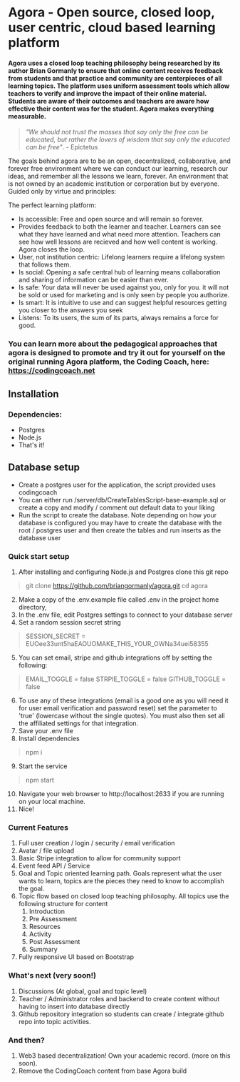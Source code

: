 # Agora - Open source, closed loop, user centric, cloud based learning platform
#### Agora uses a closed loop teaching philosophy being researched by its author Brian Gormanly to ensure that online content receives feedback from students and that practice and community are centerpieces of all learning topics. The platform uses uniform assessment tools which allow teachers to verify and improve the impact of their online material. Students are aware of their outcomes and teachers are aware how effective their content was for the student. Agora makes everything measurable.  

> *"We should not trust the masses that say only the free can be educated, but rather the lovers of wisdom that say only the educated can be free"*. - Epictetus

The goals behind agora are to be an open, decentralized, collaborative, and forever free environment where we can conduct our learning, research our ideas, and remember all the lessons we learn, forever. An environment that is not owned by an academic institution or corporation but by everyone. Guided only by virtue and principles:  

The perfect learning platform:
- Is accessible: Free and open source and will remain so forever.
- Provides feedback to both the learner and teacher. Learners can see what they have learned and what need more attention.  Teachers can see how well lessons are recieved and how well content is working. Agora closes the loop.
- User, not institution centric: Lifelong learners require a lifelong system that follows them.
- Is social: Opening a safe central hub of learning means collaboration and sharing of
information can be easier than ever.
- Is safe: Your data will never be used against you, only for you. it will not be sold or used
for marketing and is only seen by people you authorize.
- Is smart: It is intuitive to use and can suggest helpful resources getting you closer to the
answers you seek
- Listens: To its users, the sum of its parts, always remains a force for good.

### You can learn more about the pedagogical approaches that agora is designed to promote and try it out for yourself on the original running Agora platform, the Coding Coach, here: https://codingcoach.net  

## Installation  

### Dependencies:
 * Postgres 
 * Node.js
 * That's it!

## Database setup
* Create a postgres user for the application, the script provided uses codingcoach
* You can either run /server/db/CreateTablesScript-base-example.sql or create a copy and modify / comment out default data to your liking
* Run the script to create the database.  Note depending on how your database is configured you may have to create the database with the root / postgres user and then create the tables and run inserts as the database user

### Quick start setup
1. After installing and configuring Node.js and Postgres clone this git repo
> git clone https://github.com/briangormanly/agora.git
> cd agora
2. Make a copy of the .env.example file called .env in the project home directory, 
3. In the .env file, edit Postgres settings to connect to your database server
4. Set a random session secret string 
> SESSION_SECRET = EUOee33unt5haEAOUOMAKE_THIS_YOUR_OWNa34uei58355
5. You can set email, stripe and github integrations off by setting the following:
> EMAIL_TOGGLE = false
> STRPIE_TOGGLE = false
> GITHUB_TOGGLE = false
6. To use any of these integrations (email is a good one as you will need it for user email verification and password reset) set the parameter to 'true' (lowercase without the single quotes). You must also then set all the affiliated settings for that integration.
7. Save your .env file
8. Install dependencies 
> npm i
9. Start the service
> npm start
10. Navigate your web browser to http://localhost:2633 if you are running on your local machine.
11. Nice!


### Current Features
1. Full user creation / login / security / email verification
2. Avatar / file upload
3. Basic Stripe integration to allow for community support
4. Event feed API / Service 
5. Goal and Topic oriented learning path. Goals represent what the user wants to learn, topics are the pieces they need to know to accomplish the goal.
6. Topic flow based on closed loop teaching philosophy. All topics use the following structure for content
    1. Introduction
    2. Pre Assessment
    3. Resources
    4. Activity        
    5. Post Assessment 
    6. Summary         
7. Fully responsive UI based on Bootstrap


### What's next (very soon!)
1. Discussions (At global, goal and topic level)
2. Teacher / Administrator roles and backend to create content without having to insert into database directly
3. Github repository integration so students can create / integrate github repo into topic activities.

### And then?
1. Web3 based decentralization! Own your academic record. (more on this soon).
2. Remove the CodingCoach content from base Agora build
